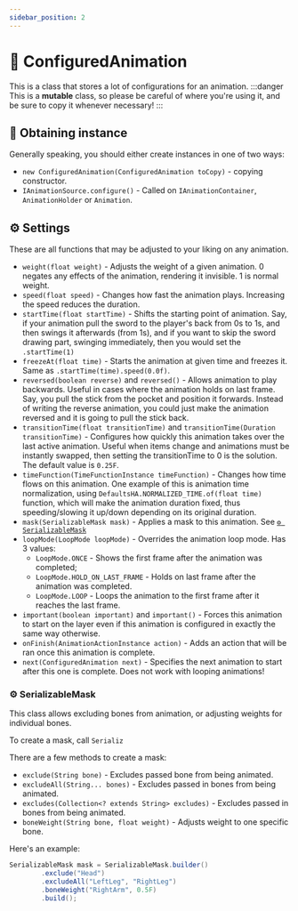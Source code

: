 ```yaml
---
sidebar_position: 2
---
```


# 🔧 ConfiguredAnimation
This is a class that stores a lot of configurations for an animation.
:::danger
This is a **mutable** class, so please be careful of where you're using it, and be sure to copy it whenever necessary!
:::

## 🫴 Obtaining instance
Generally speaking, you should either create instances in one of two ways:
- `new ConfiguredAnimation(ConfiguredAnimation toCopy)` - copying constructor.
- `IAnimationSource.configure()` - Called on `IAnimationContainer`, `AnimationHolder` or `Animation`.

## ⚙️ Settings
These are all functions that may be adjusted to your liking on any animation.
- `weight(float weight)` - Adjusts the weight of a given animation. 0 negates any effects of the animation, rendering it invisible. 1 is normal weight.
- `speed(float speed)` - Changes how fast the animation plays. Increasing the speed reduces the duration.
- `startTime(float startTime)` - Shifts the starting point of animation. Say, if your animation pull the sword to the player's back from 0s to 1s, and then swings it afterwards (from 1s), and if you want to skip the sword drawing part, swinging immediately, then you would set the `.startTime(1)`
- `freezeAt(float time)` - Starts the animation at given time and freezes it. Same as `.startTime(time).speed(0.0f)`.
- `reversed(boolean reverse)` and `reversed()` - Allows animation to play backwards. Useful in cases where the animation holds on last frame. Say, you pull the stick from the pocket and position it forwards. Instead of writing the reverse animation, you could just make the animation reversed and it is going to pull the stick back.
- `transitionTime(float transitionTime)` and `transitionTime(Duration transitionTime)` - Configures how quickly this animation takes over the last active animation. Useful when items change and animations must be instantly swapped, then setting the transitionTime to 0 is the solution. The default value is `0.25F`.
- `timeFunction(TimeFunctionInstance timeFunction)` - Changes how time flows on this animation. One example of this is animation time normalization, using `DefaultsHA.NORMALIZED_TIME.of(float time)` function, which will make the animation duration fixed, thus speeding/slowing it up/down depending on its original duration.
- `mask(SerializableMask mask)` - Applies a mask to this animation. See [`⚙️ SerializableMask`](#️-serializablemask)
- `loopMode(LoopMode loopMode)` - Overrides the animation loop mode. Has 3 values:
  - `LoopMode.ONCE` - Shows the first frame after the animation was completed;
  - `LoopMode.HOLD_ON_LAST_FRAME` - Holds on last frame after the animation was completed.
  - `LoopMode.LOOP` - Loops the animation to the first frame after it reaches the last frame.
- `important(boolean important)` and `important()` - Forces this animation to start on the layer even if this animation is configured in exactly the same way otherwise.
- `onFinish(AnimationActionInstance action)` - Adds an action that will be ran once this animation is complete.
- `next(ConfiguredAnimation next)` - Specifies the next animation to start after this one is complete. Does not work with looping animations!

### ⚙️ SerializableMask
This class allows excluding bones from animation, or adjusting weights for individual bones.

To create a mask, call `Serializ`

There are a few methods to create a mask:
- `exclude(String bone)` - Excludes passed bone from being animated.
- `excludeAll(String... bones)` - Excludes passed in bones from being animated.
- `excludes(Collection<? extends String> excludes)` - Excludes passed in bones from being animated.
- `boneWeight(String bone, float weight)` - Adjusts weight to one specific bone.

Here's an example:
```java
SerializableMask mask = SerializableMask.builder()
		.exclude("Head")
		.excludeAll("LeftLeg", "RightLeg")
		.boneWeight("RightArm", 0.5F)
		.build();
```